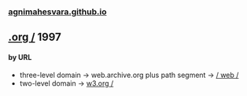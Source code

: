 ### [agnimahesvara.github.io](agnimahesvara.github.io)
## [.org /](../) 1997

#### by URL
* three-level domain → web.archive.org plus path segment → [/ web /](../02archive/03web/04web/0519970000000000*/)
* two-level domain → [w3.org /](02w3/yr1997/)
